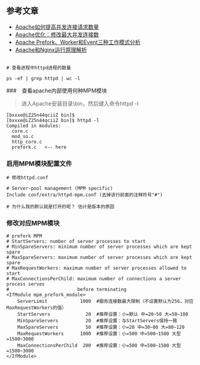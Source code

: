 ## 参考文章

- [Apache如何提高并发连接请求数量](http://lijitaoccnu.iteye.com/blog/1948448)
- [Apache优化：修改最大并发连接数](http://www.365mini.com/page/apache-concurrency-configuration.htm)
- [Apache Prefork、Worker和Event三种工作模式分析 ](http://blog.chinaunix.net/xmlrpc.php?r=blog/article&uid=17238776&id=4327998)
- [Apache和Nginx运行原理解析](http://www.server110.com/nginx/201402/6543.html)


``` shell

# 查看进程中httpd进程的数量

ps -ef | grep httpd | wc -l

```

###　查看apache内部使用何种MPM模块

> 进入Apache安装目录\bin，然后键入命令httpd -l

```
[bxxxe@iZ25n44qciiZ bin]$ 
[bxxxe@iZ25n44qciiZ bin]$ httpd -l
Compiled in modules:
  core.c
  mod_so.c
  http_core.c
  prefork.c   <-- here
```

### 启用MPM模块配置文件

```
# 修改httpd.conf

# Server-pool management (MPM specific)
Include conf/extra/httpd-mpm.conf (去掉该行前面的注释符号"#")

# 为什么我的默认就是打开的呢？ 估计是版本的原因

```

### 修改对应MPM模块

```
# prefork MPM
# StartServers: number of server processes to start
# MinSpareServers: minimum number of server processes which are kept spare
# MaxSpareServers: maximum number of server processes which are kept spare
# MaxRequestWorkers: maximum number of server processes allowed to start
# MaxConnectionsPerChild: maximum number of connections a server process serves
#                         before terminating
<IfModule mpm_prefork_module>
    ServerLimit            1000  #服务连接数最大限制（不设置默认为256，对应MaxRequestWorkers的值）
    StartServers             20  #推荐设置：小=默认 中=20~50 大=50~100
    MinSpareServers          20  #推荐设置：与StartServers保持一致
    MaxSpareServers          50  #推荐设置：小=20 中=30~80 大=80~120
    MaxRequestWorkers      1000  #推荐设置：小=500 中=500~1500 大型=1500~3000
    MaxConnectionsPerChild  200  #推荐设置：小=500 中=500~1500 大型=1500~3000
</IfModule>
```



